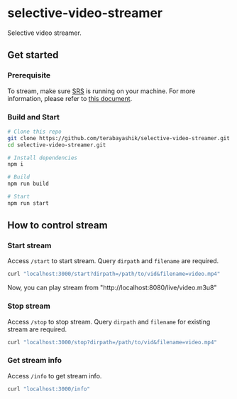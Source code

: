 # selective-video-streamer

Selective video streamer.

## Get started

### Prerequisite

To stream, make sure [SRS](https://ossrs.io/lts/en-us/) is running on your
machine. For more information, please refer to
[this document](https://ossrs.io/lts/en-us/docs/v4/doc/sample-hls-cluster/).

### Build and Start

```sh
# Clone this repo
git clone https://github.com/terabayashik/selective-video-streamer.git
cd selective-video-streamer.git

# Install dependencies
npm i

# Build
npm run build

# Start
npm run start
```

## How to control stream

### Start stream

Access `/start` to start stream. Query `dirpath` and `filename` are required.

```sh
curl "localhost:3000/start?dirpath=/path/to/vid&filename=video.mp4"
```

Now, you can play stream from "http://localhost:8080/live/video.m3u8"

### Stop stream

Access `/stop` to stop stream. Query `dirpath` and `filename` for existing
stream are required.

```sh
curl "localhost:3000/stop?dirpath=/path/to/vid&filename=video.mp4"
```

### Get stream info

Access `/info` to get stream info.

```sh
curl "localhost:3000/info"
```
